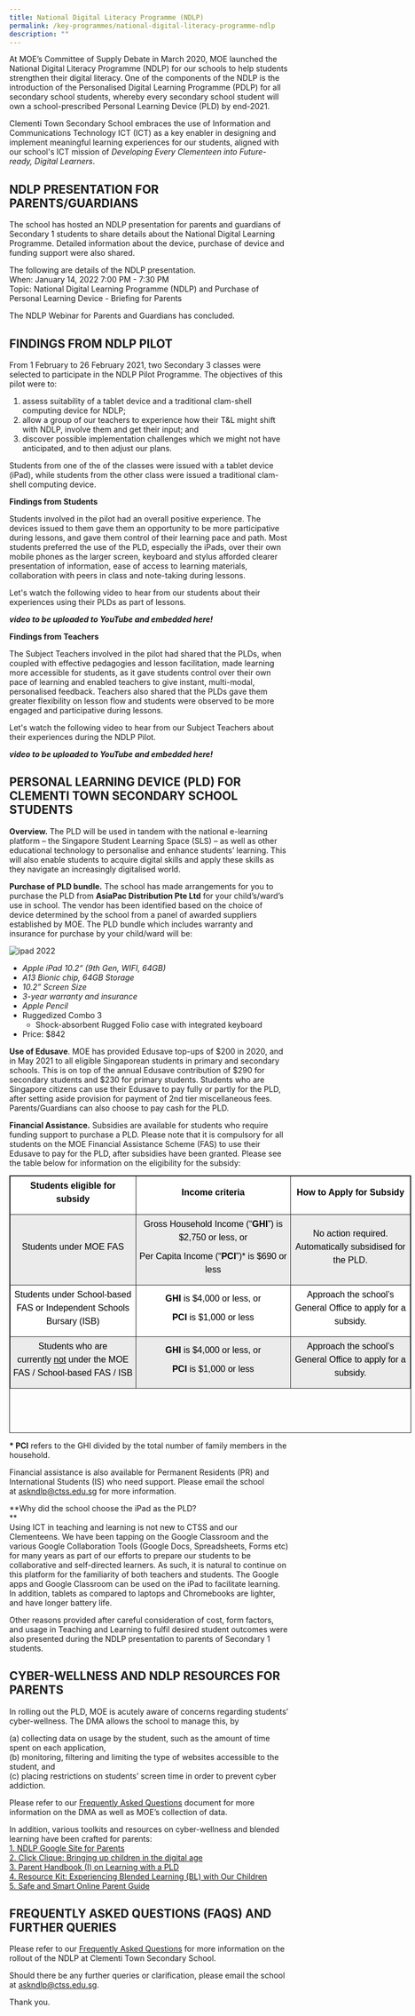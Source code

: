 ```yaml
---
title: National Digital Literacy Programme (NDLP)
permalink: /key-programmes/national-digital-literacy-programme-ndlp
description: ""
---
```

At MOE’s Committee of Supply Debate in March 2020, MOE launched the National Digital Literacy Programme (NDLP) for our schools to help students strengthen their digital literacy. One of the components of the NDLP is the introduction of the Personalised Digital Learning Programme (PDLP) for all secondary school students, whereby every secondary school student will own a school-prescribed Personal Learning Device (PLD) by end-2021.  
  
Clementi Town Secondary School embraces the use of Information and Communications Technology ICT (ICT) as a key enabler in designing and implement meaningful learning experiences for our students, aligned with our school's ICT mission of _Developing Every Clementeen into Future-ready, Digital Learners_.  
  
  

NDLP PRESENTATION FOR PARENTS/GUARDIANS
---------------------------------------

  
The school has hosted an NDLP presentation for parents and guardians of Secondary 1 students to share details about the National Digital Learning Programme. Detailed information about the device, purchase of device and funding support were also shared.  
  
The following are details of the NDLP presentation.  
When: January 14, 2022 7:00 PM - 7:30 PM  
Topic: National Digital Learning Programme (NDLP) and Purchase of Personal Learning Device - Briefing for Parents  
  
The NDLP Webinar for Parents and Guardians has concluded.   
  

FINDINGS FROM NDLP PILOT
------------------------

  
From 1 February to 26 February 2021, two Secondary 3 classes were selected to participate in the NDLP Pilot Programme. The objectives of this pilot were to:  

1.  assess suitability of a tablet device and a traditional clam-shell computing device for NDLP;
2.  allow a group of our teachers to experience how their T&L might shift with NDLP, involve them and get their input; and
3.  discover possible implementation challenges which we might not have anticipated, and to then adjust our plans.

  
Students from one of the of the classes were issued with a tablet device (iPad), while students from the other class were issued a traditional clam-shell computing device.  
  
**Findings from Students**  

Students involved in the pilot had an overall positive experience. The devices issued to them gave them an opportunity to be more participative during lessons, and gave them control of their learning pace and path. Most students preferred the use of the PLD, especially the iPads, over their own mobile phones as the larger screen, keyboard and stylus afforded clearer presentation of information, ease of access to learning materials, collaboration with peers in class and note-taking during lessons.  
  
Let's watch the following video to hear from our students about their experiences using their PLDs as part of lessons.

***video to be uploaded to YouTube and embedded here!***

**Findings from Teachers**  
  
The Subject Teachers involved in the pilot had shared that the PLDs, when coupled with effective pedagogies and lesson facilitation, made learning more accessible for students, as it gave students control over their own pace of learning and enabled teachers to give instant, multi-modal, personalised feedback. Teachers also shared that the PLDs gave them greater flexibility on lesson flow and students were observed to be more engaged and participative during lessons.  
  
Let's watch the following video to hear from our Subject Teachers about their experiences during the NDLP Pilot.

***video to be uploaded to YouTube and embedded here!***

PERSONAL LEARNING DEVICE (PLD) FOR CLEMENTI TOWN SECONDARY SCHOOL STUDENTS
--------------------------------------------------------------------------

  

**Overview.** The PLD will be used in tandem with the national e-learning platform – the Singapore Student Learning Space (SLS) – as well as other educational technology to personalise and enhance students’ learning. This will also enable students to acquire digital skills and apply these skills as they navigate an increasingly digitalised world.

**Purchase of PLD bundle.** The school has made arrangements for you to purchase the PLD from **AsiaPac Distribution Pte Ltd** for your child’s/ward’s use in school. The vendor has been identified based on the choice of device determined by the school from a panel of awarded suppliers established by MOE. The PLD bundle which includes warranty and insurance for purchase by your child/ward will be:

![ipad 2022](/images/ipad2022.jpeg)

*   _Apple iPad 10.2“ (9th Gen, WIFI, 64GB)_
*   _A13 Bionic chip, 64GB Storage_
*   _10.2” Screen Size_
*   _3-year warranty and_ _insurance_
*   _Apple Pencil_
*   Ruggedized Combo 3
    *   Shock-absorbent Rugged Folio case with integrated keyboard
*   Price: $842

**Use of Edusave**. MOE has provided Edusave top-ups of $200 in 2020, and in May 2021 to all eligible Singaporean students in primary and secondary schools. This is on top of the annual Edusave contribution of $290 for secondary students and $230 for primary students. Students who are Singapore citizens can use their Edusave to pay fully or partly for the PLD, after setting aside provision for payment of 2nd tier miscellaneous fees. Parents/Guardians can also choose to pay cash for the PLD.

  

**Financial Assistance.** Subsidies are available for students who require funding support to purchase a PLD. Please note that it is compulsory for all students on the MOE Financial Assistance Scheme (FAS) to use their Edusave to pay for the PLD, after subsidies have been granted. Please see the table below for information on the eligibility for the subsidy:

<table class="iveo_table ives_tab_dark" style="margin: 0px; outline: 0px; padding: 0px; border: 1px solid rgb(42, 42, 42); border-spacing: 1px; border-collapse: collapse; width: 725px; height: 464px;"><tbody class="" style="margin: 0px; outline: 0px; padding: 0px;"><tr class="" style="margin: 0px; outline: 0px; padding: 0px;"><td width="144" class="" style="margin: 0px; outline: 0px; padding: 5px; text-align: center; border: 1px solid rgb(42, 42, 42); background: rgb(255, 255, 255); color: rgb(0, 0, 0); width: 223px;"><p class="" style="margin: 0px 0px 10px; outline: 0px; padding: 0px; line-height: 24px !important; color: rgb(0, 0, 0); font-family: Avenir, sans-serif; font-size: 16px;"><b class="" style="margin: 0px; outline: 0px; padding: 0px;"><span class="" style="margin: 0px; outline: 0px; padding: 0px;">Students eligible for subsidy</span></b></p></td><td width="188" class="" style="margin: 0px; outline: 0px; padding: 5px; text-align: center; border: 1px solid rgb(42, 42, 42); background: rgb(255, 255, 255); color: rgb(0, 0, 0); width: 286px;"><p class="" style="margin: 0px 0px 10px; outline: 0px; padding: 0px; line-height: 24px !important; color: rgb(0, 0, 0); font-family: Avenir, sans-serif; font-size: 16px;"><b class="" style="margin: 0px; outline: 0px; padding: 0px;"><span class="" style="margin: 0px; outline: 0px; padding: 0px;">Income criteria</span></b></p></td><td width="139" class="" style="margin: 0px; outline: 0px; padding: 5px; text-align: center; border: 1px solid rgb(42, 42, 42); background: rgb(255, 255, 255); color: rgb(0, 0, 0); width: 215px;"><p class="" style="margin: 0px 0px 10px; outline: 0px; padding: 0px; line-height: 24px !important; color: rgb(0, 0, 0); font-family: Avenir, sans-serif; font-size: 16px;"><b class="" style="margin: 0px; outline: 0px; padding: 0px;"><span class="" style="margin: 0px; outline: 0px; padding: 0px;">How to Apply for Subsidy</span></b></p></td></tr><tr class="" style="margin: 0px; outline: 0px; padding: 0px;"><td width="144" class="" style="margin: 0px; outline: 0px; padding: 5px; text-align: center; border: 1px solid rgb(42, 42, 42); background: rgb(235, 235, 235); color: rgb(0, 0, 0);"><p class="" style="margin: 0px 0px 10px; outline: 0px; padding: 0px; line-height: 24px !important; color: rgb(0, 0, 0); font-family: Avenir, sans-serif; font-size: 16px;"><span class="" style="margin: 0px; outline: 0px; padding: 0px;">Students under MOE FAS</span></p></td><td width="188" class="" style="margin: 0px; outline: 0px; padding: 5px; text-align: center; border: 1px solid rgb(42, 42, 42); background: rgb(235, 235, 235); color: rgb(0, 0, 0);"><p class="" style="margin: 0px 0px 10px; outline: 0px; padding: 0px; line-height: 24px !important; color: rgb(0, 0, 0); font-family: Avenir, sans-serif; font-size: 16px;"><span class="" style="margin: 0px; outline: 0px; padding: 0px;">Gross Household Income (“<b class="" style="margin: 0px; outline: 0px; padding: 0px;">GHI</b>”) is $2,750 or less, or</span></p><p class="" style="margin: 0px 0px 10px; outline: 0px; padding: 0px; line-height: 24px !important; color: rgb(0, 0, 0); font-family: Avenir, sans-serif; font-size: 16px;"><span class="" style="margin: 0px; outline: 0px; padding: 0px;">Per Capita Income (“<b class="" style="margin: 0px; outline: 0px; padding: 0px;">PCI</b>”)* is $690 or less</span></p></td><td width="139" class="" style="margin: 0px; outline: 0px; padding: 5px; text-align: center; border: 1px solid rgb(42, 42, 42); background: rgb(235, 235, 235); color: rgb(0, 0, 0);"><p class="" style="margin: 0px 0px 10px; outline: 0px; padding: 0px; line-height: 24px !important; color: rgb(0, 0, 0); font-family: Avenir, sans-serif; font-size: 16px;"><span class="" style="margin: 0px; outline: 0px; padding: 0px;">No action required. Automatically subsidised for the PLD.</span></p></td></tr><tr class="" style="margin: 0px; outline: 0px; padding: 0px;"><td width="144" class="" style="margin: 0px; outline: 0px; padding: 5px; text-align: center; border: 1px solid rgb(42, 42, 42); background: rgb(255, 255, 255); color: rgb(0, 0, 0);"><p class="" style="margin: 0px 0px 10px; outline: 0px; padding: 0px; line-height: 24px !important; color: rgb(0, 0, 0); font-family: Avenir, sans-serif; font-size: 16px;"><span class="" style="margin: 0px; outline: 0px; padding: 0px;">Students under School-based FAS or Independent Schools Bursary (ISB)</span></p></td><td width="188" class="" style="margin: 0px; outline: 0px; padding: 5px; text-align: center; border: 1px solid rgb(42, 42, 42); background: rgb(255, 255, 255); color: rgb(0, 0, 0);"><p class="" style="margin: 0px 0px 10px; outline: 0px; padding: 0px; line-height: 24px !important; color: rgb(0, 0, 0); font-family: Avenir, sans-serif; font-size: 16px;"><b class="" style="margin: 0px; outline: 0px; padding: 0px;"><span class="" style="margin: 0px; outline: 0px; padding: 0px;">GHI</span></b><span class="" style="margin: 0px; outline: 0px; padding: 0px;"><span>&nbsp;</span>is $4,000 or less, or</span></p><p class="" style="margin: 0px 0px 10px; outline: 0px; padding: 0px; line-height: 24px !important; color: rgb(0, 0, 0); font-family: Avenir, sans-serif; font-size: 16px;"><b class="" style="margin: 0px; outline: 0px; padding: 0px;"><span class="" style="margin: 0px; outline: 0px; padding: 0px;">PCI</span></b><span class="" style="margin: 0px; outline: 0px; padding: 0px;"><span>&nbsp;</span>is $1,000 or less</span></p></td><td width="139" class="" style="margin: 0px; outline: 0px; padding: 5px; text-align: center; border: 1px solid rgb(42, 42, 42); background: rgb(255, 255, 255); color: rgb(0, 0, 0);"><p class="" style="margin: 0px 0px 10px; outline: 0px; padding: 0px; line-height: 24px !important; color: rgb(0, 0, 0); font-family: Avenir, sans-serif; font-size: 16px;"><span class="" style="margin: 0px; outline: 0px; padding: 0px;">Approach the school’s General Office to apply for a subsidy.</span></p></td></tr><tr class="" style="margin: 0px; outline: 0px; padding: 0px;"><td width="144" class="" style="margin: 0px; outline: 0px; padding: 5px; text-align: center; border: 1px solid rgb(42, 42, 42); background: rgb(235, 235, 235); color: rgb(0, 0, 0);"><p class="" style="margin: 0px 0px 10px; outline: 0px; padding: 0px; line-height: 24px !important; color: rgb(0, 0, 0); font-family: Avenir, sans-serif; font-size: 16px;"><span class="" style="margin: 0px; outline: 0px; padding: 0px;">Students who are currently<span>&nbsp;</span><u class="" style="margin: 0px; outline: 0px; padding: 0px;">not</u><span>&nbsp;</span>under the MOE FAS / School-based FAS / ISB</span></p></td><td width="188" class="" style="margin: 0px; outline: 0px; padding: 5px; text-align: center; border: 1px solid rgb(42, 42, 42); background: rgb(235, 235, 235); color: rgb(0, 0, 0);"><p class="" style="margin: 0px 0px 10px; outline: 0px; padding: 0px; line-height: 24px !important; color: rgb(0, 0, 0); font-family: Avenir, sans-serif; font-size: 16px;"><b class="" style="margin: 0px; outline: 0px; padding: 0px;"><span class="" style="margin: 0px; outline: 0px; padding: 0px;">GHI</span></b><span class="" style="margin: 0px; outline: 0px; padding: 0px;"><span>&nbsp;</span>is $4,000 or less, or</span></p><p class="" style="margin: 0px 0px 10px; outline: 0px; padding: 0px; line-height: 24px !important; color: rgb(0, 0, 0); font-family: Avenir, sans-serif; font-size: 16px;"><b class="" style="margin: 0px; outline: 0px; padding: 0px;"><span class="" style="margin: 0px; outline: 0px; padding: 0px;">PCI</span></b><span class="" style="margin: 0px; outline: 0px; padding: 0px;"><span>&nbsp;</span></span><span class="" style="margin: 0px; outline: 0px; padding: 0px;">is $1,000 or less</span></p></td><td width="139" class="" style="margin: 0px; outline: 0px; padding: 5px; text-align: center; border: 1px solid rgb(42, 42, 42); background: rgb(235, 235, 235); color: rgb(0, 0, 0);"><p class="" style="margin: 0px 0px 10px; outline: 0px; padding: 0px; line-height: 24px !important; color: rgb(0, 0, 0); font-family: Avenir, sans-serif; font-size: 16px;"><span class="" style="margin: 0px; outline: 0px; padding: 0px;">Approach the school’s General Office to apply for a subsidy.</span></p></td></tr></tbody></table>

  

**\* PCI** refers to the GHI divided by the total number of family members in the household.

  

Financial assistance is also available for Permanent Residents (PR) and International Students (IS) who need support. Please email the school at [askndlp@ctss.edu.sg](mailto:askndlp@ctss.edu.sg) for more information.  
  
  
**Why did the school choose the iPad as the PLD?  
**  
Using ICT in teaching and learning is not new to CTSS and our Clementeens. We have been tapping on the Google Classroom and the various Google Collaboration Tools (Google Docs, Spreadsheets, Forms etc) for many years as part of our efforts to prepare our students to be collaborative and self-directed learners. As such, it is natural to continue on this platform for the familiarity of both teachers and students. The Google apps and Google Classroom can be used on the iPad to facilitate learning. In addition, tablets as compared to laptops and Chromebooks are lighter, and have longer battery life.  
  
Other reasons provided after careful consideration of cost, form factors, and usage in Teaching and Learning to fulfil desired student outcomes were also presented during the NDLP presentation to parents of Secondary 1 students.  
  
  
  

CYBER-WELLNESS AND NDLP RESOURCES FOR PARENTS
---------------------------------------------

  
In rolling out the PLD, MOE is acutely aware of concerns regarding students’ cyber-wellness. The DMA allows the school to manage this, by  
  
(a) collecting data on usage by the student, such as the amount of time spent on each application,  
(b) monitoring, filtering and limiting the type of websites accessible to the student, and  
(c) placing restrictions on students’ screen time in order to prevent cyber addiction.  
  
Please refer to our [Frequently Asked Questions](https://clementitownsec.moe.edu.sg/qql/slot/u534/NDLP/2022/FAQs%20on%20NDLP%20at%20CTSS%2020220113.pdf) document for more information on the DMA as well as MOE’s collection of data.  
  
In addition, various toolkits and resources on cyber-wellness and blended learning have been crafted for parents:  
[1\. NDLP Google Site for Parents](https://sites.google.com/moe.edu.sg/ctss-ndlp/resources-for-parents)  
[2\. Click Clique: Bringing up children in the digital age](https://clementitownsec.moe.edu.sg/qql/slot/u534/NDLP/Clique%20Click.pdf)  
[3. Parent Handbook (I) on Learning with a PLD](https://clementitownsec.moe.edu.sg/qql/slot/u534/NDLP/Parent%20Handbook%20I%20on%20Learning%20with%20a%20PLD.pdf)  
[4. Resource Kit: Experiencing Blended Learning (BL) with Our Children](https://clementitownsec.moe.edu.sg/qql/slot/u534/NDLP/Resource%20Kit%20-%20Experiencing%20Blended%20Learning%20BL%20with%20Our%20Children.pdf)  
[5. Safe and Smart Online Parent Guide](https://clementitownsec.moe.edu.sg/qql/slot/u534/NDLP/Safe-and-Smart-Online-Parent-Guide.pdf)  
  

  
  

FREQUENTLY ASKED QUESTIONS (FAQS) AND FURTHER QUERIES
-----------------------------------------------------

  
Please refer to our [Frequently Asked Questions](https://clementitownsec.moe.edu.sg/qql/slot/u534/NDLP/2022/FAQs%20on%20NDLP%20at%20CTSS%2020220113.pdf) for more information on the rollout of the NDLP at Clementi Town Secondary School.  
  
Should there be any further queries or clarification, please email the school at [askndlp@ctss.edu.sg](mailto:askndlp@ctss.edu.sg).  
  
Thank you.